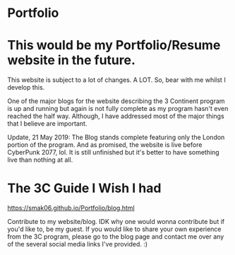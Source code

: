 # Portfolio
# This would be my Portfolio/Resume website in the future.  

This website is subject to a lot of changes. A LOT. So, bear with me whilst I develop this. 

One of the major blogs for the website describing the 3 Continent program is up and running but again is not fully complete as my program hasn't even reached the half way. Although, I have addressed most of the major things that I believe are important. 

Update, 21 May 2019: The Blog stands complete featuring only the London portion of the program. And as promised, the website is live before CyberPunk 2077, lol. It is still unfinished but it's better to have something live than nothing at all. 

# The 3C Guide I Wish I had 
https://smak06.github.io/Portfolio/blog.html

Contribute to my website/blog. IDK why one would wonna contribute but if you'd like to, be my guest. If you would like to share your own experience from the 3C program, please go to the blog page and contact me over any of the several social media links I've provided. :)
